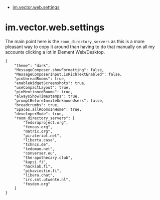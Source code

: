 <!-- START doctoc generated TOC please keep comment here to allow auto update -->
<!-- DON'T EDIT THIS SECTION, INSTEAD RE-RUN doctoc TO UPDATE -->

- [im.vector.web.settings](#imvectorwebsettings)

<!-- END doctoc generated TOC please keep comment here to allow auto update -->

# im.vector.web.settings

The main point here is the `room_directory_servers` as this is a more pleasant way to copy it around than
having to do that manually on all my accounts clicking a lot in Element Web/Desktop.

```
{
	"theme": "dark",
	"MessageComposer.showFormatting": false,
	"MessageComposerInput.isRichTextEnabled": false,
	"pinUnreadRooms": true,
	"enableWidgetScreenshots": true,
	"useCompactLayout": true,
	"pinMentionedRooms": true,
	"alwaysShowTimestamps": true,
	"promptBeforeInviteUnknownUsers": false,
	"breadcrumbs": true,
	"Spaces.allRoomsInHome": true,
	"developerMode": true,
	"room_directory_servers": [
		"fedoraproject.org",
		"feneas.org",
		"matrix.org",
		"pirateriot.net",
		"liberta.casa",
		"tchncs.de",
		"tedomum.net",
		"converser.eu",
		"the-apothecary.club",
		"kapsi.fi",
		"hacklab.fi",
		"pikaviestin.fi",
		"libera.chat",
		"irc.snt.utwente.nl",
		"fosdem.org"
	]
}
```

